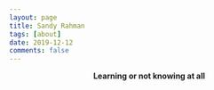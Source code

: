 ```yaml
---
layout: page
title: Sandy Rahman
tags: [about]
date: 2019-12-12
comments: false
---
```

    
<center><b>Learning or not knowing at all</b></center>
